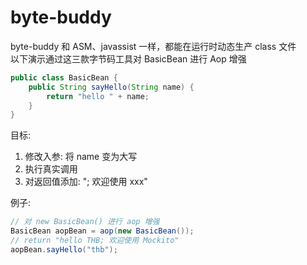 # byte-buddy

<div class="text-xl">
byte-buddy 和 ASM、javassist 一样，都能在运行时动态生产 class 文件
</div>
<div class="text-sm my-3">
以下演示通过这三款字节码工具对 BasicBean 进行 Aop 增强
</div>

```java
public class BasicBean {
    public String sayHello(String name) {
        return "hello " + name;
    }
}
```

<div class="text-sm mt-3">
目标:

<div class="text-xs mt-2">

1. 修改入参: 将 name 变为大写
2. 执行真实调用
3. 对返回值添加: "; 欢迎使用 xxx"

</div>
</div>


<div class="text-sm mt-3">
例子:
</div>

```java
// 对 new BasicBean() 进行 aop 增强
BasicBean aopBean = aop(new BasicBean());
// return "hello THB; 欢迎使用 Mockito"
aopBean.sayHello("thb");
```